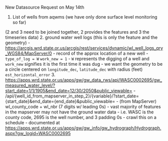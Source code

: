 New Datasource Request on May 14th

1. List of wells from aqwms (we have only done surface level monitoring so far)

(2 and 3 need to be joined together, 2 provides the features and 3 the timeseries data) 2. ground water well logs (this is only the feature and the geometry) - https://arcgis.wrd.state.or.us/arcgis/rest/services/dynamic/wl_well_logs_qry_WGS84/MapServer/0 - record of the approx location of a new well - `type_of_log = W` `work_new = 1` - `W` represents the digging of a well and `work_new` signifies it is the first time it was dug - we want the geometry to be a circle centered on `longitude_dec`, `latitude_dec` with radius (feet) `est_horizontal_error` 3. https://apps.wrd.state.or.us/apps/gw/gw_data_rws/api/WASC0002695/gw_measured_water_level/?start_date=1/1/1905&end_date=12/30/2050&public_viewable= - /api/{well_id_from_mapserver_in_step_2}/{variable}/?start_date={start_date}&end_date={end_date}&public_viewable= - (from MapServer) wl_county_code + wl_nbr (7 digits w/ leading 0s) - vast majority of features in the mapserver may not have the ground water data - i.e. WASC is the county code, 2695 is the well number, and 3 padding 0s - crawl this on a schedule - documented at https://apps.wrd.state.or.us/apps/gw/gw_info/gw_hydrograph/Hydrograph.aspx?gw_logid=WASC0002695
